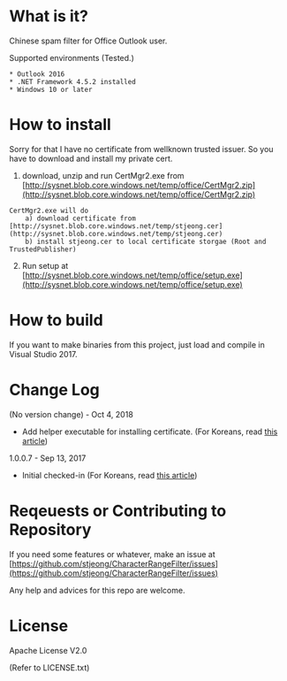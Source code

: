 What is it?
================================

Chinese spam filter for Office Outlook user.

Supported environments (Tested.)

    * Outlook 2016
    * .NET Framework 4.5.2 installed
    * Windows 10 or later

How to install
================================

Sorry for that I have no certificate from wellknown trusted issuer. So you have to download and install my private cert.

1) download, unzip and run CertMgr2.exe from [http://sysnet.blob.core.windows.net/temp/office/CertMgr2.zip](http://sysnet.blob.core.windows.net/temp/office/CertMgr2.zip)

```
CertMgr2.exe will do
    a) download certificate from [http://sysnet.blob.core.windows.net/temp/stjeong.cer](http://sysnet.blob.core.windows.net/temp/stjeong.cer)
    b) install stjeong.cer to local certificate storgae (Root and TrustedPublisher)
```

2) Run setup at [http://sysnet.blob.core.windows.net/temp/office/setup.exe](http://sysnet.blob.core.windows.net/temp/office/setup.exe)



How to build
================================
If you want to make binaries from this project, just load and compile in Visual Studio 2017.


Change Log
================================

(No version change) - Oct 4, 2018

* Add helper executable for installing certificate. (For Koreans, read [this article](http://www.sysnet.pe.kr/2/0/11719))

1.0.0.7 - Sep 13, 2017

* Initial checked-in (For Koreans, read [this article](http://www.sysnet.pe.kr/2/0/11306))


Reqeuests or Contributing to Repository
================================
If you need some features or whatever, make an issue at [https://github.com/stjeong/CharacterRangeFilter/issues](https://github.com/stjeong/CharacterRangeFilter/issues)

Any help and advices for this repo are welcome.

License
================================
Apache License V2.0

(Refer to LICENSE.txt)